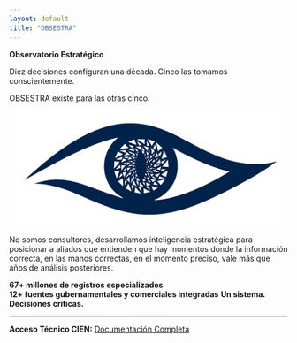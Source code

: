 ```yaml
---
layout: default
title: "OBSESTRA"
---
```


**Observatorio Estratégico**

Diez decisiones configuran una década. Cinco las tomamos conscientemente.

OBSESTRA existe para las otras cinco.

![OBSESTRA Logo](obsestra.png)

No somos consultores, desarrollamos inteligencia estratégica para posicionar a aliados que entienden que hay momentos donde la información correcta, en las manos correctas, en el momento preciso, vale más que años de análisis posteriores.

**67+ millones de registros especializados**  
**12+ fuentes gubernamentales y comerciales integradas**
**Un sistema. Decisiones críticas.**

---

**Acceso Técnico CIEN:** [Documentación Completa](./tecnico)

<!-- Google tag (gtag.js) -->
<script async src="https://www.googletagmanager.com/gtag/js?id=G-QVN4RJ6Q71"></script>
<script>
  window.dataLayer = window.dataLayer || [];
  function gtag(){dataLayer.push(arguments);}
  gtag('js', new Date());
  gtag('config', 'G-QVN4RJ6Q71');
</script>
